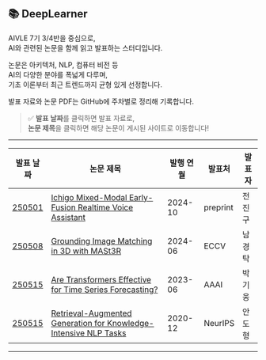 ## 📚 DeepLearner

AIVLE 7기 3/4반을 중심으로,  
AI와 관련된 논문을 함께 읽고 발표하는 스터디입니다.

논문은 아키텍처, NLP, 컴퓨터 비전 등  
AI의 다양한 분야를 폭넓게 다루며,  
기초 이론부터 최근 트렌드까지 균형 있게 선정합니다.

발표 자료와 논문 PDF는 GitHub에 주차별로 정리해 기록합니다.

> ✅ **발표 날짜**를 클릭하면 발표 자료로,  
> **논문 제목**을 클릭하면 해당 논문이 게시된 사이트로 이동합니다!

---

| 발표 날짜 | 논문 제목 | 발행 연월 | 발표처 | 발표자 |
|-----------|------------|-----------|--------|--------|
| [250501](./presentations/250501/20250501_Ichigo%20Mixed-Modal%20Early-Fusion%20Realtime%20Voice%20Assistant_전진구.pdf) | [Ichigo Mixed-Modal Early-Fusion Realtime Voice Assistant](https://paperswithcode.com/paper/ichigo-mixed-modal-early-fusion-realtime) | 2024-10 | preprint | 전진구 |
| [250508](./presentations/250508/Novel%20View%20Synthesis.pdf) | [Grounding Image Matching in 3D with MASt3R](https://eccv.ecva.net/virtual/2024/poster/523) | 2024-06 | ECCV | 남경탁 |
| [250515](./presentations/250515/20250515_박기웅_Are%20Transformers%20Effective%20for%20Time%20Series%20Forecasting.pdf) | [Are Transformers Effective for Time Series Forecasting?](https://ojs.aaai.org/index.php/AAAI/article/view/26317) | 2023-06 | AAAI | 박기웅 |
| [250515](./presentations/250515/20250515_안도형_Retrieval-Augmented%20Generation%20for%20Knowledge-Intensive%20NLP%20Tasks.pdf) | [Retrieval-Augmented Generation for Knowledge-Intensive NLP Tasks](https://neurips.cc/virtual/2020/protected/poster_6b493230205f780e1bc26945df7481e5.html) | 2020-12 | NeurIPS | 안도형 |

---
